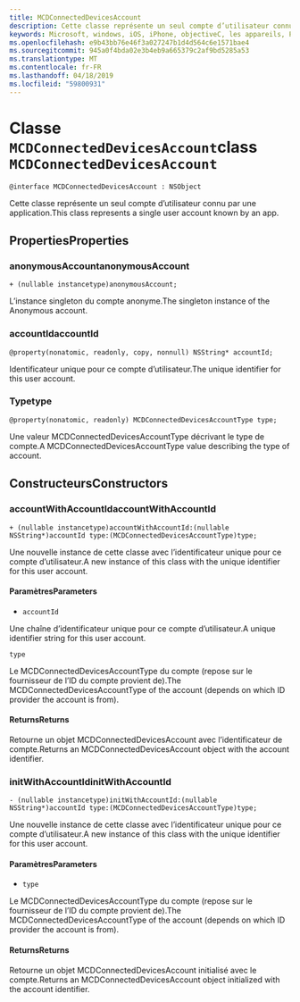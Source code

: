 ```yaml
---
title: MCDConnectedDevicesAccount
description: Cette classe représente un seul compte d’utilisateur connu par une application.
keywords: Microsoft, windows, iOS, iPhone, objectiveC, les appareils, Project Rome connectés
ms.openlocfilehash: e9b43bb76e46f3a027247b1d4d564c6e1571bae4
ms.sourcegitcommit: 945a0f4bda02e3b4eb9a665379c2af9bd5285a53
ms.translationtype: MT
ms.contentlocale: fr-FR
ms.lasthandoff: 04/18/2019
ms.locfileid: "59800931"
---
```

# <a name="class-mcdconnecteddevicesaccount"></a><span data-ttu-id="25b44-104">Classe `MCDConnectedDevicesAccount`</span><span class="sxs-lookup"><span data-stu-id="25b44-104">class `MCDConnectedDevicesAccount`</span></span>

```
@interface MCDConnectedDevicesAccount : NSObject
```  

<span data-ttu-id="25b44-105">Cette classe représente un seul compte d’utilisateur connu par une application.</span><span class="sxs-lookup"><span data-stu-id="25b44-105">This class represents a single user account known by an app.</span></span>

## <a name="properties"></a><span data-ttu-id="25b44-106">Properties</span><span class="sxs-lookup"><span data-stu-id="25b44-106">Properties</span></span>

### <a name="anonymousaccount"></a><span data-ttu-id="25b44-107">anonymousAccount</span><span class="sxs-lookup"><span data-stu-id="25b44-107">anonymousAccount</span></span>
`+ (nullable instancetype)anonymousAccount;`

<span data-ttu-id="25b44-108">L’instance singleton du compte anonyme.</span><span class="sxs-lookup"><span data-stu-id="25b44-108">The singleton instance of the Anonymous account.</span></span>

### <a name="accountid"></a><span data-ttu-id="25b44-109">accountId</span><span class="sxs-lookup"><span data-stu-id="25b44-109">accountId</span></span>
`@property(nonatomic, readonly, copy, nonnull) NSString* accountId;`

<span data-ttu-id="25b44-110">Identificateur unique pour ce compte d’utilisateur.</span><span class="sxs-lookup"><span data-stu-id="25b44-110">The unique identifier for this user account.</span></span>

### <a name="type"></a><span data-ttu-id="25b44-111">Type</span><span class="sxs-lookup"><span data-stu-id="25b44-111">type</span></span>
`@property(nonatomic, readonly) MCDConnectedDevicesAccountType type;`

<span data-ttu-id="25b44-112">Une valeur MCDConnectedDevicesAccountType décrivant le type de compte.</span><span class="sxs-lookup"><span data-stu-id="25b44-112">A MCDConnectedDevicesAccountType value describing the type of account.</span></span>

## <a name="constructors"></a><span data-ttu-id="25b44-113">Constructeurs</span><span class="sxs-lookup"><span data-stu-id="25b44-113">Constructors</span></span>

### <a name="accountwithaccountid"></a><span data-ttu-id="25b44-114">accountWithAccountId</span><span class="sxs-lookup"><span data-stu-id="25b44-114">accountWithAccountId</span></span>
`+ (nullable instancetype)accountWithAccountId:(nullable NSString*)accountId type:(MCDConnectedDevicesAccountType)type;`

<span data-ttu-id="25b44-115">Une nouvelle instance de cette classe avec l’identificateur unique pour ce compte d’utilisateur.</span><span class="sxs-lookup"><span data-stu-id="25b44-115">A new instance of this class with the unique identifier for this user account.</span></span>

#### <a name="parameters"></a><span data-ttu-id="25b44-116">Paramètres</span><span class="sxs-lookup"><span data-stu-id="25b44-116">Parameters</span></span> 

* `accountId` 

<span data-ttu-id="25b44-117">Une chaîne d’identificateur unique pour ce compte d’utilisateur.</span><span class="sxs-lookup"><span data-stu-id="25b44-117">A unique identifier string for this user account.</span></span>

`type` 

<span data-ttu-id="25b44-118">Le MCDConnectedDevicesAccountType du compte (repose sur le fournisseur de l’ID du compte provient de).</span><span class="sxs-lookup"><span data-stu-id="25b44-118">The MCDConnectedDevicesAccountType of the account (depends on which ID provider the account is from).</span></span>

#### <a name="returns"></a><span data-ttu-id="25b44-119">Returns</span><span class="sxs-lookup"><span data-stu-id="25b44-119">Returns</span></span>
<span data-ttu-id="25b44-120">Retourne un objet MCDConnectedDevicesAccount avec l’identificateur de compte.</span><span class="sxs-lookup"><span data-stu-id="25b44-120">Returns an MCDConnectedDevicesAccount object with the account identifier.</span></span>

### <a name="initwithaccountid"></a><span data-ttu-id="25b44-121">initWithAccountId</span><span class="sxs-lookup"><span data-stu-id="25b44-121">initWithAccountId</span></span>
`- (nullable instancetype)initWithAccountId:(nullable NSString*)accountId type:(MCDConnectedDevicesAccountType)type;`

<span data-ttu-id="25b44-122">Une nouvelle instance de cette classe avec l’identificateur unique pour ce compte d’utilisateur.</span><span class="sxs-lookup"><span data-stu-id="25b44-122">A new instance of this class with the unique identifier for this user account.</span></span>

#### <a name="parameters"></a><span data-ttu-id="25b44-123">Paramètres</span><span class="sxs-lookup"><span data-stu-id="25b44-123">Parameters</span></span> 
* `type`

<span data-ttu-id="25b44-124">Le MCDConnectedDevicesAccountType du compte (repose sur le fournisseur de l’ID du compte provient de).</span><span class="sxs-lookup"><span data-stu-id="25b44-124">The MCDConnectedDevicesAccountType of the account (depends on which ID provider the account is from).</span></span>

#### <a name="returns"></a><span data-ttu-id="25b44-125">Returns</span><span class="sxs-lookup"><span data-stu-id="25b44-125">Returns</span></span>
<span data-ttu-id="25b44-126">Retourne un objet MCDConnectedDevicesAccount initialisé avec le compte.</span><span class="sxs-lookup"><span data-stu-id="25b44-126">Returns an MCDConnectedDevicesAccount object initialized with the account identifier.</span></span>